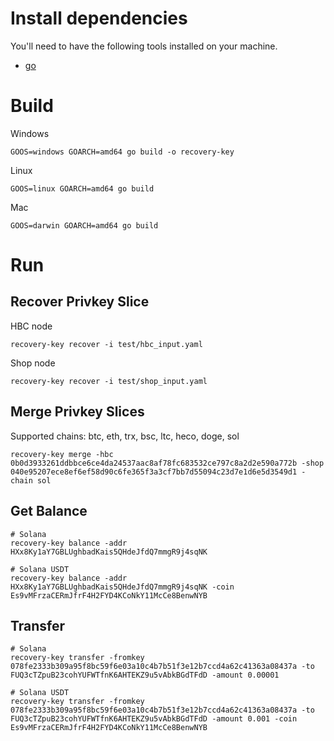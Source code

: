 # Install dependencies

You'll need to have the following tools installed on your machine.

- [go](https://golang.org/)

# Build

Windows
```
GOOS=windows GOARCH=amd64 go build -o recovery-key
```

Linux
```
GOOS=linux GOARCH=amd64 go build
```

Mac
```
GOOS=darwin GOARCH=amd64 go build
```

# Run 

## Recover Privkey Slice

HBC node
```
recovery-key recover -i test/hbc_input.yaml
```

Shop node
```
recovery-key recover -i test/shop_input.yaml
```

## Merge Privkey Slices

Supported chains: btc, eth, trx, bsc, ltc, heco, doge, sol

```
recovery-key merge -hbc 0b0d3933261ddbbce6ce4da24537aac8af78fc683532ce797c8a2d2e590a772b -shop 040e95207ece8ef6ef58d90c6fe365f3a3cf7bb7d55094c23d7e1d6e5d3549d1 -chain sol
```

## Get Balance

```
# Solana
recovery-key balance -addr HXx8Ky1aY7GBLUghbadKais5QHdeJfdQ7mmgR9j4sqNK

# Solana USDT
recovery-key balance -addr HXx8Ky1aY7GBLUghbadKais5QHdeJfdQ7mmgR9j4sqNK -coin Es9vMFrzaCERmJfrF4H2FYD4KCoNkY11McCe8BenwNYB
```

## Transfer

```
# Solana
recovery-key transfer -fromkey 078fe2333b309a95f8bc59f6e03a10c4b7b51f3e12b7ccd4a62c41363a08437a -to FUQ3cTZpuB23cohYUFWTfnK6AHTEKZ9u5vAbkBGdTFdD -amount 0.00001

# Solana USDT
recovery-key transfer -fromkey 078fe2333b309a95f8bc59f6e03a10c4b7b51f3e12b7ccd4a62c41363a08437a -to FUQ3cTZpuB23cohYUFWTfnK6AHTEKZ9u5vAbkBGdTFdD -amount 0.001 -coin Es9vMFrzaCERmJfrF4H2FYD4KCoNkY11McCe8BenwNYB
```
